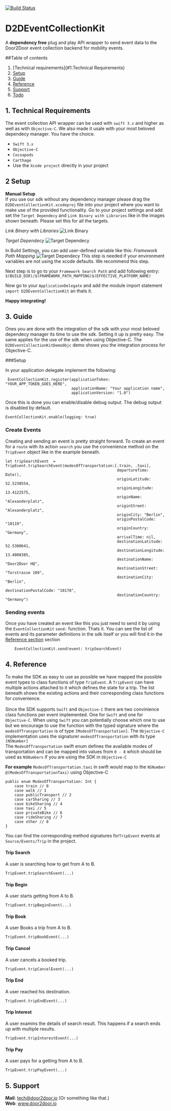 [![Build Status](https://travis-ci.com/door2door-io/mobility-analytics-sdk-ios.svg?token=mxhR6CvH5qpkhU4ysi1n&branch=develop)](https://travis-ci.com/door2door-io/mobility-analytics-sdk-ios)

# D2DEventCollectionKit
A **dependency free** plug and play API wrapper to send event data to the Door2Door event collection backend for mobility events.
	
##Table of contents

1. [Technical requirements](#1.Technical Requirements)
2. [Setup](#1.Setup)
3. [Guide](#2.Guide)
4. [Reference](#3.Reference)
5. [Support](#4.Support) 
6. [Todo](Documentation/todo.md)


## 1. Technical Requirements

The event collection API wrapper can be used with ``swift 3.x`` and higher as well as with ``Objective-C``. We also made it usale with your most beloved dependecy manager. You have the choice. 

 * ``Swift 3.x``
 * ``Objective-C``
 * ``Cocoapods``
 * ``Carthage``
 * Use the ``Xcode project`` directly in your project


## 2 Setup

**Manual Setup** <br>
If you use our sdk without any dependency manager please drag the ``D2DEventCollectionKit.xcodeproj`` file into your project where you want to make use of the provided functionality. Go to your project settings and add set the ``Target Dependecy`` and ``Link Binary with Libraries`` like in the images shown beneath. Please set this for all the targets. 

*Link Binary with Libraries*
![Link Binary](Documentation/img/Link-Binary.png)

*Target Dependecy*
![Target Dependecy](Documentation/img/Target-Dependecy.png)

In Build Settings, you can add user-defined variable like this: 
*Framework Path Mapping*
![Target Dependecy](Documentation/img/Mapping.png)
This step is needed if your environment variables are not using the xcode defaults. We recommend this step. 

Next step is to go to your ``Framework Search Path`` and add following entry: ``$(BUILD_DIR)/$(FRAMEWORK_PATH_MAPPING)$(EFFECTIVE_PLATFORM_NAME)``

Now go to your ``ApplicationDelegate`` and add the module import statement ``import D2DEventCollectionKit`` an thats it. 

**Happy integrating!**
## 3. Guide

Ones you are done with the integration of the sdk with your most beloved dependecy manager its time to use the sdk. Setting it up is pretty easy. The same applies for the use of the sdk when using Objective-C. The ``D2DEventCollectionKitDemoObjc`` demo shows you the integration process for Objective-C. 

###Setup
 
In your application delegate implement the following: 

	 EventCollectionKit.register(applicationToken: "YOUR_APP_TOKEN_GOES_HERE",
                            	 applicationName: "Your application name",
                             	 applicationVersion: "1.0")
                             	 
Once this is done you can enable/disable debug output. The debug output is disabled by default. 
	
	EventCollectionKit.enable(logging: true)
	
### Create Events
Creating and sending an event is pretty straight forward. To create an event for a ``route`` with its action ``search`` you use the convenience method on the ``TripEvent`` object like in the example beneath. 

	let tripSearchEvent  = TripEvent.tripSearchEvent(modesOfTransportation:[.train, .taxi],
                                                     departureTime: Date(),
                                                     originLatitude: 52.5230554,
                                                     originLongitude: 13.4122575,
                                                     originName: "Alexanderplatz",
                                                     originStreet: "Alexanderplatz",
                                                     originCity: "Berlin",
                                                     originPostalCode: "10119",
                                                     originCountry: "Germany",
                                                     arrivalTime: nil,
                                                     destinationLatitude: 52.5300641,
                                                     destinationLongitude: 13.4008385,
                                                     destinationName: "Door2Door HQ",
                                                     destinationStreet: "Torstrasse 109",
                                                     destinationCity: "Berlin",
                                                     destinationPostalCode: "10178",
                                                     destinationCountry: "Germany")

### Sending events
Once you have created an event like this you just need to send it by using the ``EventCollectionKit`` ``send:`` function. Thats it. You can see the list of events and its parameter definitions in the sdk itself or you will find it in the [Reference section](#Reference) section

        EventCollectionKit.send(event: tripSearchEvent)

	
## 4. Reference
To make the SDK as easy to use as possible we have mapped the possible event types to class functions of type ``TripEvent``. A ``TripEvent`` can have multiple actions attached to it which defines the state for a trip. The list beneath shows the existing actions and their corresponding class functions for convenience.    
<br>
Since the SDK supports ``Swift`` and ``Objective-C`` there are two convinience class functions per event implemented. One for ``Swift`` and one for ``Objective-C``. When using ``Swift`` you can potentially choose which one to use but we encourage to use the function with the typed signature where the ``modesOfTransportation`` is of type ``[ModesOfTransportation]``. The ``Objective-C`` implementation uses the signaturer ``modesOfTransportation`` with its type ``[NSNumber]`` 
<br>
The ``ModesOfTransportation`` swift enum defines the available modes of transportation and can be mapped into values from ``0 - 8`` which should be used as ``NSNumbers`` if you are using the SDK in ``Objective-C`` 
<br>

**For example** ``ModesOfTransportation.taxi`` in swift would map to the ``NSNumber`` ``@(ModesOfTransportationTaxi)`` using Objective-C
<br>    

	public enum ModesOfTransportation: Int {
		case train // 0
 		case walk // 1
	 	case publicTransport // 2
    	case carSharing // 3
    	case bikeSharing // 4
    	case taxi // 5
    	case privateBike // 6
    	case rideSharing // 7
    	case other // 8
    }
You can find the corresponding method signatures for``TripEvent`` events at ``Source/Events/Trip`` in the project. 
<br>  

#### Trip Search
A user is searching how to get from A to B. 

	TripEvent.tripSearchEvent(...)

#### Trip Begin
A user starts getting from A to B.

	TripEvent.tripBeginEvent(...)
	
#### Trip Book
A user Books a trip from A to B.
		
	TripEvent.tripBookEvent(...)

#### Trip Cancel
A user cancels a booked trip.
	
	TripEvent.tripCancelEvent(...)
	
#### Trip End
A user reached his destination. 
		
	TripEvent.tripEndEvent(...)
	
#### Trip Interest
A user examins the details of search result. This happens if a search ends up with multiple results.

	TripEvent.tripInterestEvent(...)
	
#### Trip Pay
A user pays for a getting from A to B.
		
	TripEvent.tripPayEvent(...)


## 5. Support

**Mail**: tech@door2door.io (Or something like that.) <br>
**Web**: www.door2door.io